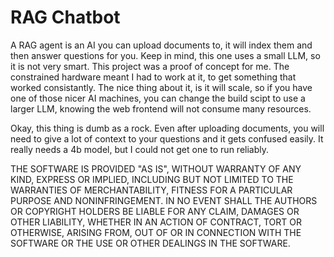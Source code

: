 # RAG Chatbot

A RAG agent is an AI you can upload documents to, it will index them and then answer questions for you. Keep in mind, this one uses a small LLM, so it is not very smart. This project was a proof of concept for me. The constrained hardware meant I had to work at it, to get something that worked consistantly. The nice thing about it, is it will scale, so if you have one of those nicer AI machines, you can change the build scipt to use a larger LLM, knowing the web frontend will not consume many resources.

Okay, this thing is dumb as a rock. Even after uploading documents, you will need to give a lot of context to your questions and it gets confused easily. It really needs a 4b model, but I could not get one to run reliably.

THE SOFTWARE IS PROVIDED "AS IS", WITHOUT WARRANTY OF ANY KIND, EXPRESS OR
IMPLIED, INCLUDING BUT NOT LIMITED TO THE WARRANTIES OF MERCHANTABILITY,
FITNESS FOR A PARTICULAR PURPOSE AND NONINFRINGEMENT. IN NO EVENT SHALL THE
AUTHORS OR COPYRIGHT HOLDERS BE LIABLE FOR ANY CLAIM, DAMAGES OR OTHER
LIABILITY, WHETHER IN AN ACTION OF CONTRACT, TORT OR OTHERWISE, ARISING FROM,
OUT OF OR IN CONNECTION WITH THE SOFTWARE OR THE USE OR OTHER DEALINGS IN THE
SOFTWARE.

